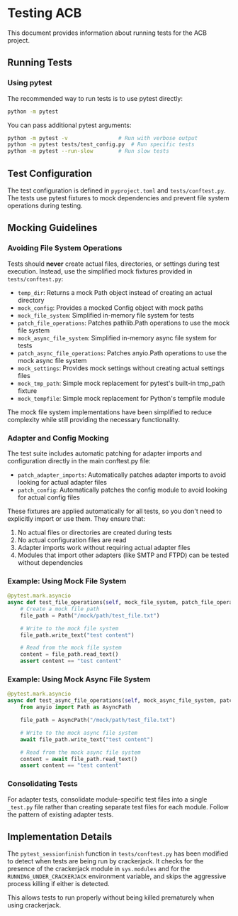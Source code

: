# Testing ACB

This document provides information about running tests for the ACB project.

## Running Tests

### Using pytest

The recommended way to run tests is to use pytest directly:

```bash
python -m pytest
```

You can pass additional pytest arguments:

```bash
python -m pytest -v                # Run with verbose output
python -m pytest tests/test_config.py  # Run specific tests
python -m pytest --run-slow        # Run slow tests
```

## Test Configuration

The test configuration is defined in `pyproject.toml` and `tests/conftest.py`. The tests use pytest fixtures to mock dependencies and prevent file system operations during testing.

## Mocking Guidelines

### Avoiding File System Operations

Tests should **never** create actual files, directories, or settings during test execution. Instead, use the simplified mock fixtures provided in `tests/conftest.py`:

- `temp_dir`: Returns a mock Path object instead of creating an actual directory
- `mock_config`: Provides a mocked Config object with mock paths
- `mock_file_system`: Simplified in-memory file system for tests
- `patch_file_operations`: Patches pathlib.Path operations to use the mock file system
- `mock_async_file_system`: Simplified in-memory async file system for tests
- `patch_async_file_operations`: Patches anyio.Path operations to use the mock async file system
- `mock_settings`: Provides mock settings without creating actual settings files
- `mock_tmp_path`: Simple mock replacement for pytest's built-in tmp_path fixture
- `mock_tempfile`: Simple mock replacement for Python's tempfile module

The mock file system implementations have been simplified to reduce complexity while still providing the necessary functionality.

### Adapter and Config Mocking

The test suite includes automatic patching for adapter imports and configuration directly in the main conftest.py file:

- `patch_adapter_imports`: Automatically patches adapter imports to avoid looking for actual adapter files
- `patch_config`: Automatically patches the config module to avoid looking for actual config files

These fixtures are applied automatically for all tests, so you don't need to explicitly import or use them. They ensure that:

1. No actual files or directories are created during tests
2. No actual configuration files are read
3. Adapter imports work without requiring actual adapter files
4. Modules that import other adapters (like SMTP and FTPD) can be tested without dependencies

### Example: Using Mock File System

```python
@pytest.mark.asyncio
async def test_file_operations(self, mock_file_system, patch_file_operations):
    # Create a mock file path
    file_path = Path("/mock/path/test_file.txt")

    # Write to the mock file system
    file_path.write_text("test content")

    # Read from the mock file system
    content = file_path.read_text()
    assert content == "test content"
```

### Example: Using Mock Async File System

```python
@pytest.mark.asyncio
async def test_async_file_operations(self, mock_async_file_system, patch_async_file_operations):
    from anyio import Path as AsyncPath

    file_path = AsyncPath("/mock/path/test_file.txt")

    # Write to the mock async file system
    await file_path.write_text("test content")

    # Read from the mock async file system
    content = await file_path.read_text()
    assert content == "test content"
```

### Consolidating Tests

For adapter tests, consolidate module-specific test files into a single `_test.py` file rather than creating separate test files for each module. Follow the pattern of existing adapter tests.

## Implementation Details

The `pytest_sessionfinish` function in `tests/conftest.py` has been modified to detect when tests are being run by crackerjack. It checks for the presence of the crackerjack module in `sys.modules` and for the `RUNNING_UNDER_CRACKERJACK` environment variable, and skips the aggressive process killing if either is detected.

This allows tests to run properly without being killed prematurely when using crackerjack.
